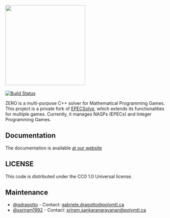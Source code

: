 <img src="https://github.com/ds4dm/ZERO/raw/master/docs/support_files/zero.png" width="250"></br><br>
[![Build Status](https://travis-ci.com/ds4dm/ZERO.svg?branch=master)](https://travis-ci.com/ds4dm/ZERO)

ZERO is a multi-purpose C++ solver for Mathematical Programming Games.
This project is a private fork of [EPECSolve](https://github.com/ssriram1992/EPECsolve/), which extends its functionalities for multiple games. Currently, it manages NASPs (EPECs) and Integer Programming Games.

## Documentation
The documentation is available [at our website](https://docs.getzero.one)

## LICENSE
This code is distributed under the CC0 1.0 Universal license.

## Maintenance
- [@gdragotto](https://github.com/gdragotto) - Contact: [gabriele.dragotto@polymtl.ca](mailto:gabriele.dragotto@polymtl.ca)
- [@ssriram1992](https://github.com/ssriram1992/) - Contact: [sriram.sankaranarayanan@polymtl.ca](mailto:sriram.sankaranarayanan@polymtl.ca)

